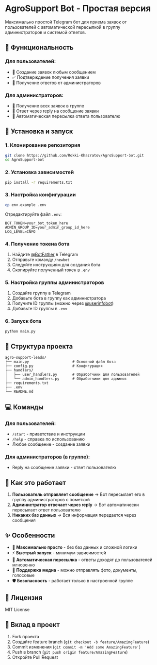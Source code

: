 # AgroSupport Bot - Простая версия

Максимально простой Telegram бот для приема заявок от пользователей с автоматической пересылкой в группу администраторов и системой ответов.

## 🎯 Функциональность

### Для пользователей:

- 📝 Создание заявок любым сообщением
- ✅ Подтверждение получения заявки
- 💬 Получение ответов от администраторов

### Для администраторов:

- 📨 Получение всех заявок в группе
- 💬 Ответ через reply на сообщение заявки
- 🔄 Автоматическая пересылка ответа пользователю

## 🚀 Установка и запуск

### 1. Клонирование репозитория

```bash
git clone https://github.com/Rokki-Khazratov/AgroSupport-bot.git
cd AgroSupport-bot
```

### 2. Установка зависимостей

```bash
pip install -r requirements.txt
```

### 3. Настройка конфигурации

```bash
cp env.example .env
```

Отредактируйте файл `.env`:

```env
BOT_TOKEN=your_bot_token_here
ADMIN_GROUP_ID=your_admin_group_id_here
LOG_LEVEL=INFO
```

### 4. Получение токена бота

1. Найдите [@BotFather](https://t.me/BotFather) в Telegram
2. Отправьте команду `/newbot`
3. Следуйте инструкциям для создания бота
4. Скопируйте полученный токен в `.env`

### 5. Настройка группы администраторов

1. Создайте группу в Telegram
2. Добавьте бота в группу как администратора
3. Получите ID группы (можно через [@userinfobot](https://t.me/userinfobot))
4. Добавьте ID группы в `.env`

### 6. Запуск бота

```bash
python main.py
```

## 📁 Структура проекта

```
agro-support-leads/
├── main.py                    # Основной файл бота
├── config.py                  # Конфигурация
├── handlers/
│   ├── user_handlers.py       # Обработчики для пользователей
│   └── admin_handlers.py      # Обработчики для админов
├── requirements.txt
├── .env
└── README.md
```

## 💻 Команды

### Для пользователей:

- `/start` - приветствие и инструкции
- `/help` - справка по использованию
- Любое сообщение - создание заявки

### Для администраторов (в группе):

- Reply на сообщение заявки - ответ пользователю

## 🔧 Как это работает

1. **Пользователь отправляет сообщение** → Бот пересылает его в группу администраторов с пометкой
2. **Администратор отвечает через reply** → Бот автоматически пересылает ответ пользователю
3. **Никаких баз данных** → Вся информация передается через сообщения

## ✨ Особенности

- 🚀 **Максимально просто** - без баз данных и сложной логики
- ⚡ **Быстрый запуск** - минимум зависимостей
- 🔄 **Автоматическая пересылка** - ответы доходят до пользователей мгновенно
- 📱 **Поддержка медиа** - можно отправлять фото, документы, голосовые
- 🛡️ **Безопасность** - работает только в настроенной группе

## 📝 Лицензия

MIT License

## 🤝 Вклад в проект

1. Fork проекта
2. Создайте feature branch (`git checkout -b feature/AmazingFeature`)
3. Commit изменения (`git commit -m 'Add some AmazingFeature'`)
4. Push в branch (`git push origin feature/AmazingFeature`)
5. Откройте Pull Request
